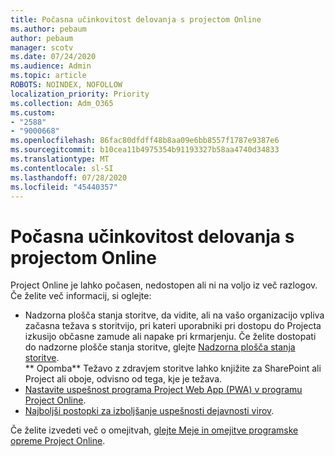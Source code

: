 ```yaml
---
title: Počasna učinkovitost delovanja s projectom Online
ms.author: pebaum
author: pebaum
manager: scotv
ms.date: 07/24/2020
ms.audience: Admin
ms.topic: article
ROBOTS: NOINDEX, NOFOLLOW
localization_priority: Priority
ms.collection: Adm_O365
ms.custom:
- "2588"
- "9000668"
ms.openlocfilehash: 86fac80dfdff48b8aa09e6bb8557f1787e9387e6
ms.sourcegitcommit: b10cea11b4975354b91193327b58aa4740d34833
ms.translationtype: MT
ms.contentlocale: sl-SI
ms.lasthandoff: 07/28/2020
ms.locfileid: "45440357"
---
```

# <a name="slow-performance-with-project-online"></a>Počasna učinkovitost delovanja s projectom Online

Project Online je lahko počasen, nedostopen ali ni na voljo iz več razlogov. Če želite več informacij, si oglejte:

- Nadzorna plošča stanja storitve, da vidite, ali na vašo organizacijo vpliva začasna težava s storitvijo, pri kateri uporabniki pri dostopu do Projecta izkusijo občasne zamude ali napake pri krmarjenju. Če želite dostopati do nadzorne plošče stanja storitve, glejte [Nadzorna plošča stanja storitve](https://admin.microsoft.com/AdminPortal/Home#/servicehealth).</br>
    ** Opomba**  Težavo z zdravjem storitve lahko knjižite za SharePoint ali Project ali oboje, odvisno od tega, kje je težava.
- [Nastavite uspešnost programa Project Web App (PWA) v programu Project Online](https://docs.microsoft.com/projectonline/tune-project-online-performance).
- [Najboljši postopki za izboljšanje uspešnosti dejavnosti virov](https://docs.microsoft.com/projectonline/best-practices-to-improve-resource-engagements-performance).

Če želite izvedeti več o omejitvah, [glejte Meje in omejitve programske opreme Project Online](https://docs.microsoft.com/projectonline/project-online-software-boundaries-and-limits).